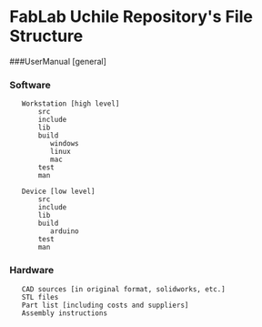 FabLab Uchile Repository's File Structure 
==========================================

###UserManual [general]

### Software 
```
   Workstation [high level]
       src
       include
       lib
       build 
          windows
          linux
          mac
       test
       man
       
   Device [low level]
       src
       include
       lib 
       build
          arduino
       test
       man
```
### Hardware
```
   CAD sources [in original format, solidworks, etc.]
   STL files
   Part list [including costs and suppliers]
   Assembly instructions
```
